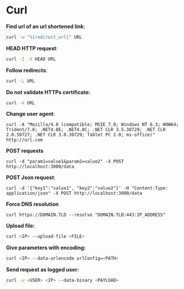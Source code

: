 # Curl

**Find url of an url shortened link**:
```bash
curl -w "%{redirect_url}" URL
```
**HEAD HTTP request**:
```bash
curl -I -X HEAD URL
```

**Follow redirects**:
```bash
curl -L URL
```

**Do not validate HTTPs certificate:**
```bash
curl -k URL
```

**Change user agent**:
```
curl -A "Mozilla/4.0 (compatible; MSIE 7.0; Windows NT 6.3; WOW64; Trident/7.0; .NET4.0E; .NET4.0C; .NET CLR 3.5.30729; .NET CLR 2.0.50727; .NET CLR 3.0.30729; Tablet PC 2.0; ms-office)" http://url.com
```

**POST requests**
```
curl -d "param1=value1&param2=value2" -X POST http://localhost:3000/data
```

**POST Json request**:
```
curl -d '{"key1":"value1", "key2":"value2"}' -H "Content-Type: application/json" -X POST http://localhost:3000/data
```

**Force DNS resolution**
```
curl https://DOMAIN.TLD --resolve "DOMAIN.TLD:443:IP_ADDRESS"
```

**Upload file:**
```sh
curl <IP> --upload-file <FILE>
```


**Give parameters with encoding:**
```sh
curl <IP> --data-urlencode urlConfig=<PATH>
```

**Send request as logged user:**
```sh
curl -u <USER> <IP> --data-binary <PAYLOAD>
```